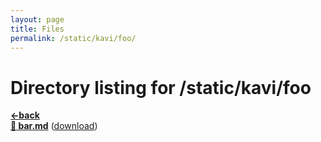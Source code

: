 ```yaml
---
layout: page
title: Files
permalink: /static/kavi/foo/
---
```


# Directory listing for /static/kavi/foo
[**<-back**](/static/kavi)  
[**:page_facing_up: bar.md**](bar) ([download](bar.md))  
